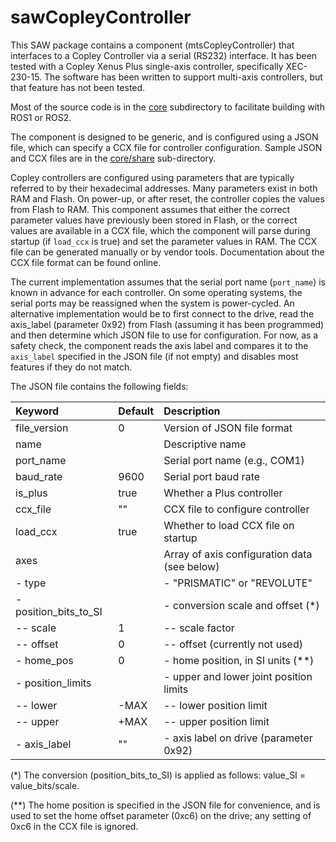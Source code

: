 
# sawCopleyController

This SAW package contains a component (mtsCopleyController) that interfaces to a Copley Controller via a serial (RS232) interface. It has been tested with a Copley Xenus Plus single-axis controller, specifically XEC-230-15. The software has been written to support multi-axis controllers, but that feature has not been tested.

Most of the source code is in the [core](./core) subdirectory to facilitate building with ROS1 or ROS2.

The component is designed to be generic, and is configured using a JSON file, which can specify a CCX file for controller configuration. Sample JSON and CCX files are in the [core/share](./core/share) sub-directory.

Copley controllers are configured using parameters that are typically referred to by their hexadecimal addresses. Many parameters exist in both RAM and Flash. On power-up, or after reset, the controller copies the values from Flash to RAM. This component assumes that either the correct parameter values have previously been stored in Flash, or the correct values are available in a CCX file, which the component will parse during startup (if `load_ccx` is true) and set the parameter values in RAM. The CCX file can be generated manually or by vendor tools. Documentation about the CCX file format can be found online.

The current implementation assumes that the serial port name (`port_name`) is known in advance for each controller. On some operating systems, the serial ports may be reassigned when the system is power-cycled. An alternative implementation would be to first connect to the drive, read the axis_label (parameter 0x92) from Flash (assuming it has been programmed) and then determine which JSON file to use for configuration. For now, as a safety check, the component reads the axis label and compares it to the `axis_label` specified in the JSON file (if not empty) and disables most features if they do not match.

The JSON file contains the following fields:

| Keyword      | Default   | Description                                     |
|:-------------|:----------|:------------------------------------------------|
| file_version | 0         | Version of JSON file format                     |
| name         |           | Descriptive name                                |
| port_name    |           | Serial port name (e.g., COM1)                   |
| baud_rate    | 9600      | Serial port baud rate                           |
| is_plus      | true      | Whether a Plus controller                       |
| ccx_file     | ""        | CCX file to configure controller                |
| load_ccx     | true      | Whether to load CCX file on startup             |
| axes         |           | Array of axis configuration data (see below)    |
|  - type      |           | - "PRISMATIC" or "REVOLUTE"                     |
|  - position_bits_to_SI |  | - conversion scale and offset (*)              |
|  -- scale    | 1         | -- scale factor                                 |
|  -- offset   | 0         | -- offset (currently not used)                  |
|  - home_pos  | 0         | - home position, in SI units (**)               |
|  - position_limits |     | - upper and lower joint position limits         |
|  -- lower    | -MAX      | -- lower position limit                         |
|  -- upper    | +MAX      | -- upper position limit                         |
|  - axis_label | ""       | - axis label on drive (parameter 0x92)          |

(*) The conversion (position_bits_to_SI) is applied as follows:  value_SI = value_bits/scale.

(**) The home position is specified in the JSON file for convenience, and is used to set the home offset parameter (0xc6) on the drive; any setting of 0xc6 in the CCX file is ignored.
